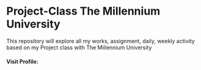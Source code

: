# Project-Class The Millennium University
 This repository will explore all my works, assignment, daily, weekly activity based on my Project class with The Millennium University 
#### Visit Profile: <a href="www.allmylinks.com/jabedkhanjb"></a>
